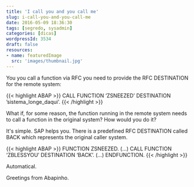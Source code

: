 ```yaml
---
title: 'I call you and you call me'
slug: i-call-you-and-you-call-me
date: 2016-05-09 18:36:30
tags: [segredo, sysadmin]
categories: [dicas]
wordpressId: 3534
draft: false
resources:
- name: featuredImage
  src: 'images/thumbnail.jpg'
---
```

You you call a function via RFC you need to provide the RFC DESTINATION for the remote system:


{{< highlight ABAP >}}
CALL FUNCTION ‘ZSNEEZED’
  DESTINATION ’sistema_longe_daqui’.
{{< /highlight >}}

What if, for some reason, the function running in the remote system needs to call a function in the original system? How would you do it?

<!--more-->

It's simple. SAP helps you. There is a predefined RFC DESTINATION called BACK which represents the original caller system.


{{< highlight ABAP >}}
FUNCTION ZSNEEZED.
(…)
CALL FUNCTION ‘ZBLESSYOU’
  DESTINATION ‘BACK’.
(…)
ENDFUNCTION.
{{< /highlight >}}

Automatical.

Greetings from Abapinho.
